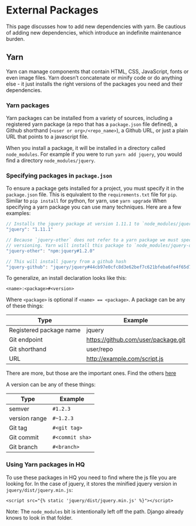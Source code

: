 # External Packages

This page discusses how to add new dependencies with yarn.
Be cautious of adding new dependencies, which introduce an indefinite maintenance burden.

## Yarn

Yarn can manage components that contain HTML, CSS, JavaScript, fonts or even image files. Yarn doesn’t concatenate or minify code or do anything else - it just installs the right versions of the packages you need and their dependencies.

### Yarn packages

Yarn packages can be installed from a variety of sources, including a registered yarn package (a repo that has a `package.json` file defined), a Github shorthand (`<user or org>/<repo_name>`), a Github URL, or just a plain URL that points to a javascript file.

When you install a package, it will be installed in a directory called `node_modules`. For example if you were to run `yarn add jquery`, you would find a directory `node_modules/jquery`.

### Specifying packages in `package.json`

To ensure a package gets installed for a project, you must specify it in the `package.json` file. This is equivalent to the `requirements.txt` file for `pip`. Similar to `pip install` for python, for yarn, use `yarn upgrade` When specifying a yarn package you can use many techniques. Here are a few examples:

```js
// Installs the jquery package at version 1.11.1 to `node_modules/jquery`
"jquery": "1.11.1"

// Because `jquery-other` does not refer to a yarn package we must specify it in the
// versioning. Yarn will install this package to `node_modules/jquery-other`.
"jquery-other": "npm:jquery#1.2.0"

// This will install jquery from a github hash
"jquery-github": "jquery/jquery#44cb97e0cfc8d3e62bef7c621bfeba6fe4f65d7c"

```

To generalize, an install declaration looks like this:
```
<name>:<package>#<version>
```
Where `<package>` is optional if `<name> == <package>`. A package can be any of these things:


| Type | Example |
|---|---|
| Registered package name | jquery |
| Git endpoint | https://github.com/user/package.git |
| Git shorthand | user/repo |
| URL | http://example.com/script.js |

There are more, but those are the important ones. Find the others [here](https://classic.yarnpkg.com/en/docs/package-json)

A version can be any of these things:

| Type | Example |
|---|---|
| semver | `#1.2.3` |
| version range | `#~1.2.3` |
| Git tag | `#<git tag>` |
| Git commit | `#<commit sha>` |
| Git branch | `#<branch>` |

### Using Yarn packages in HQ

To use these packages in HQ you need to find where the js file you are looking for. In the case of jquery, it stores the minified jquery version in `jquery/dist/jquery.min.js`:

```
<script src="{% static 'jquery/dist/jquery.min.js' %}"></script>
```

Note: The `node_modules` bit is intentionally left off the path. Django already knows to look in that folder.
